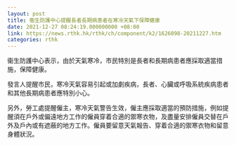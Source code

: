 ```yaml
---
layout: post
title: 衞生防護中心提醒長者長期病患者在寒冷天氣下保障健康
date: 2021-12-27 08:24:19.000000000 +08:00
link: https://news.rthk.hk/rthk/ch/component/k2/1626098-20211227.htm
categories: rthk
---
```


衞生防護中心表示，由於天氣寒冷，市民特別是長者和長期病患者應採取適當措施，保障健康。

發言人提醒市民，寒冷天氣容易引起或加劇疾病，長者、心臟或呼吸系統疾病患者和其他長期病患者應特別小心。

另外，勞工處提醒僱主，寒冷天氣警告生效，僱主應採取適當的預防措施，例如提醒須在戶外或偏遠地方工作的僱員穿着合適的禦寒衣物，及盡量安排僱員交替在戶外及戶內或有遮蔽的地方工作。僱員要留意天氣報告、穿着合適的禦寒衣物和留意身體狀況。
